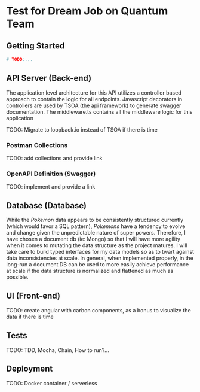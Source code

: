# Test for Dream Job on Quantum Team

## Getting Started
```bash
# TODO:...

```


## API Server (Back-end)
The application level architecture for this API utilizes a controller based approach to contain the logic for all endpoints. Javascript decorators in controllers are used by TSOA (the api framework) to generate swagger documentation. The middleware.ts contains all the middleware logic for this application 

TODO: Migrate to loopback.io instead of TSOA if there is time

### Postman Collections
TODO: add collections and provide link 

### OpenAPI Definition (Swagger)
TODO: implement and provide a link 

## Database (Database)
While the _Pokemon_ data appears to be consistently structured currently (which would favor a SQL pattern), _Pokemons_ have a tendency to evolve and change given the unpredictable nature of super powers. Therefore, I have chosen a document db (ie: Mongo) so that I will have more agility when it comes to mutating the data structure as the project matures. I will take care to build typed interfaces for my data models so as to twart against data inconsistencies at scale. In general, when implemented properly, in the long-run a document DB can be used to more easily achieve performance at scale if the data structure is normalized and flattened as much as possible. 

## UI (Front-end)
TODO: create angular with carbon components, as a bonus to visualize the data if there is time

## Tests
TODO: TDD, Mocha, Chain, How to run?...

## Deployment 
TODO: Docker container / serverless



